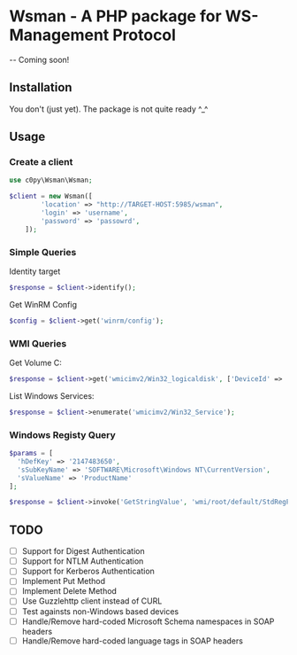 # Wsman - A PHP package for WS-Management Protocol

-- Coming soon!

## Installation

You don't (just yet). The package is not quite ready ^_^

## Usage

### Create a client

```php
use c0py\Wsman\Wsman;

$client = new Wsman([
        'location' => "http://TARGET-HOST:5985/wsman",
        'login' => 'username',
        'password' => 'passowrd',
    ]);
```

### Simple Queries

Identity target

```php
$response = $client->identify();
```

Get WinRM Config

```php
$config = $client->get('winrm/config');
```

### WMI Queries

Get Volume C:
```php
$response = $client->get('wmicimv2/Win32_logicaldisk', ['DeviceId' => 'C:']);
```

List Windows Services:
```php
$response = $client->enumerate('wmicimv2/Win32_Service');
```

### Windows Registy Query

```php
$params = [
  'hDefKey' => '2147483650',
  'sSubKeyName' => 'SOFTWARE\Microsoft\Windows NT\CurrentVersion',
  'sValueName' => 'ProductName'
];

$response = $client->invoke('GetStringValue', 'wmi/root/default/StdRegProv', $params);
```

## TODO

- [ ] Support for Digest Authentication
- [ ] Support for NTLM Authentication
- [ ] Support for Kerberos Authentication
- [ ] Implement Put Method
- [ ] Implement Delete Method
- [ ] Use Guzzlehttp client instead of CURL
- [ ] Test againsts non-Windows based devices
- [ ] Handle/Remove hard-coded Microsoft Schema namespaces in SOAP headers
- [ ] Handle/Remove hard-coded language tags in SOAP headers
